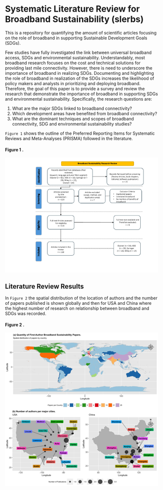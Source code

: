 # Systematic Literature Review for Broadband Sustainability (slerbs)
This is a repository for quantifying the amount of scientific articles focusing 
on the role of broadband in supporting Sustainable Development Goals (SDGs). 

Few studies have fully investigated the link between universal broadband access, 
SDGs and environmental sustainability. Understandably, most broadband research 
focuses on the cost and technical solutions for providing last mile connectivity. 
However, there is need to underscore the importance of broadband in realizing SDGs. 
Documenting and highlighting the role of broadband in realization of the SDGs 
increases the likelihood of policy makers and analysts in prioritizing and 
deploying broadband. Therefore, the goal of this paper is to provide a survey 
and review the research that demonstrate the importance of broadband in 
supporting SDGs and environmental sustainability. Specifically, the research 
questions are:

1.	What are the major SDGs linked to broadband connectivity?
2.	Which development areas have benefited from broadband connectivity?
3.	What are the dominant techniques and scopes of broadband connectivity, SDG 
    and environmental sustainability studies?

 `Figure 1` shows the outline of the Preferred Reporting Items for Systematic 
 Reviews and Meta-Analyses (PRISMA) followed in the literature.  

#### Figure 1 .
<p align="center">
  <img src="/docs/broslire.png" />
</p>

## Literature Review Results
In `Figure 2` the spatial distribution of the location of authors and the number 
of papers published is shown globally and then for USA and China where the highest 
number of research on relationship between broadband and SDGs was recorded. 

#### Figure 2 .
<p align="center">
  <img src="/docs/article_maps.png" />
</p>